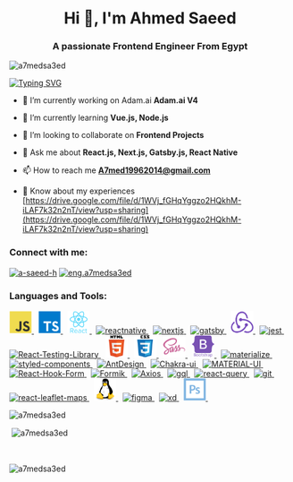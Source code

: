<h1 align="center">Hi 👋, I'm Ahmed Saeed</h1>
<h3 align="center">A passionate Frontend Engineer From Egypt</h3>

<p align="left"> <img src="https://komarev.com/ghpvc/?username=a7medsa3ed&label=Profile%20views&color=0e75b6&style=plastic" alt="a7medsa3ed" /> </p>

[![Typing SVG](https://readme-typing-svg.herokuapp.com?size=22&duration=3000&center=true&vCenter=true&lines=Welcome+To+My+Github+Profile)](https://git.io/typing-svg)

- 🔭 I’m currently working on Adam.ai **Adam.ai V4**

- 🌱 I’m currently learning **Vue.js, Node.js**

- 👯 I’m looking to collaborate on **Frontend Projects**

- 💬 Ask me about **React.js, Next.js, Gatsby.js, React Native**

- 📫 How to reach me **A7med19962014@gmail.com**

- 📄 Know about my experiences [https://drive.google.com/file/d/1WVj_fGHqYggzo2HQkhM-iLAF7k32n2nT/view?usp=sharing](https://drive.google.com/file/d/1WVj_fGHqYggzo2HQkhM-iLAF7k32n2nT/view?usp=sharing)

<h3 align="left">Connect with me:</h3>
<p align="left">
<a href="https://linkedin.com/in/a-saeed-h" target="blank"><img align="center" src="https://raw.githubusercontent.com/rahuldkjain/github-profile-readme-generator/master/src/images/icons/Social/linked-in-alt.svg" alt="a-saeed-h" height="30" width="40" /></a>
<a href="https://fb.com/eng.a7medsa3ed" target="blank"><img align="center" src="https://raw.githubusercontent.com/rahuldkjain/github-profile-readme-generator/master/src/images/icons/Social/facebook.svg" alt="eng.a7medsa3ed" height="30" width="40" /></a>
</p>

<h3 align="left">Languages and Tools:</h3>
<p align="left">
    <a href="https://developer.mozilla.org/en-US/docs/Web/JavaScript" target="_blank"   rel="noreferrer">
      <img src="https://raw.githubusercontent.com/devicons/devicon/master/icons/javascript/javascript-original.svg" alt="javascript" width="40" height="40" />
    </a>&nbsp;
    <a href="https://www.typescriptlang.org/" target="_blank" rel="noreferrer">
      <img src="https://raw.githubusercontent.com/devicons/devicon/master/icons/typescript/typescript-original.svg" alt="typescript" width="40" height="40" />
    </a>&nbsp;
    <a href="https://reactjs.org/" target="_blank" rel="noreferrer">
      <img src="https://raw.githubusercontent.com/devicons/devicon/master/icons/react/react-original-wordmark.svg" alt="react" width="40" height="40" />
    </a>&nbsp;
    <a href="https://reactnative.dev/" target="_blank" rel="noreferrer">
      <img src="https://reactnative.dev/img/header_logo.svg" alt="reactnative" width="40" height="40" />
    </a>&nbsp;
    <a href="https://nextjs.org/" target="_blank" rel="noreferrer">
      <img src="https://cdn.worldvectorlogo.com/logos/nextjs-2.svg" alt="nextjs" width="40" height="40" /> 
    </a>&nbsp;
    <a href="https://www.gatsbyjs.com/" target="_blank" rel="noreferrer">
      <img src="https://www.vectorlogo.zone/logos/gatsbyjs/gatsbyjs-icon.svg" alt="gatsby" width="40" height="40" /> 
    </a>&nbsp;
    <a href="https://redux.js.org" target="_blank" rel="noreferrer">
      <img src="https://raw.githubusercontent.com/devicons/devicon/master/icons/redux/redux-original.svg" alt="redux" width="40" height="40" /> 
    </a>&nbsp;
    <a href="https://jestjs.io" target="_blank" rel="noreferrer">
      <img src="https://www.vectorlogo.zone/logos/jestjsio/jestjsio-icon.svg" alt="jest" width="40" height="40" /> 
    </a>&nbsp;
    <a href="https://testing-library.com/docs/react-testing-library/intro/" target="_blank" rel="noreferrer">
      <img src="https://testing-library.com/img/octopus-64x64.png" alt="React-Testing-Library" width="40" height="40" /> 
    </a>&nbsp;
    <a href="https://www.w3.org/html/" target="_blank" rel="noreferrer">
      <img src="https://raw.githubusercontent.com/devicons/devicon/master/icons/html5/html5-original-wordmark.svg" alt="html5" width="40" height="40" /> 
    </a>&nbsp;
    <a href="https://www.w3schools.com/css/" target="_blank" rel="noreferrer">
      <img src="https://raw.githubusercontent.com/devicons/devicon/master/icons/css3/css3-original-wordmark.svg" alt="css3" width="40" height="40" /> 
    </a>&nbsp;
    <a href="https://sass-lang.com" target="_blank" rel="noreferrer">
      <img src="https://raw.githubusercontent.com/devicons/devicon/master/icons/sass/sass-original.svg" alt="sass" width="40" height="40" /> 
    </a>&nbsp;
    <a href="https://getbootstrap.com" target="_blank" rel="noreferrer">
      <img src="https://raw.githubusercontent.com/devicons/devicon/master/icons/bootstrap/bootstrap-plain-wordmark.svg" alt="bootstrap" width="40" height="40" />
    </a>&nbsp;
    <a href="https://materializecss.com/" target="_blank" rel="noreferrer">
      <img src="https://raw.githubusercontent.com/prplx/svg-logos/5585531d45d294869c4eaab4d7cf2e9c167710a9/svg/materialize.svg" alt="materialize" width="40" height="40" /> 
    </a>&nbsp;
    <a href="https://styled-components.com/" target="_blank" rel="noreferrer">
      <img src="https://www.styled-components.com/atom.png" alt="styled-components" width="40" height="40" /> 
    </a>&nbsp;
    <a href="https://https://ant.design/" target="_blank" rel="noreferrer">
      <img src="https://gw.alipayobjects.com/zos/rmsportal/KDpgvguMpGfqaHPjicRK.svg" alt="AntDesign" width="40" height="40" /> 
    </a>&nbsp;
    <a href="https://chakra-ui.com/" target="_blank" rel="noreferrer">
      <img src="https://images.opencollective.com/chakra-ui-pro/61bd1dd/logo/256.png" alt="Chakra-ui" width="40" height="40" /> 
    </a>&nbsp;
    <a href="https://v4.mui.com/" target="_blank" rel="noreferrer">
      <img src="https://v4.mui.com/static/logo_raw.svg" alt="MATERIAL-UI" width="40" height="40" /> 
    </a>&nbsp;
    <a href="https://react-hook-form.com/" target="_blank" rel="noreferrer">
      <img src="https://bestofjs.org/logos/react-hook-form.svg" alt="React-Hook-Form" width="40" height="40" /> 
    </a>&nbsp;
    <a href="https://formik.org/" target="_blank" rel="noreferrer">
      <img src="https://user-images.githubusercontent.com/4060187/61057426-4e5a4600-a3c3-11e9-9114-630743e05814.png" alt="Formik" width="40" height="40" /> 
    </a>&nbsp;
    <a href="https://www.axios.com/" target="_blank" rel="noreferrer">
      <img src="https://www.conviva.com/wp-content/uploads/2020/10/axios-logo-.png" alt="Axios" width="50" height="50" /> 
    </a>&nbsp;  
    <a href="https://graphql.org/" target="_blank" rel="noreferrer">
      <img src="https://graphql.org/img/logo.svg" alt="gql" width="40" height="40" /> 
    </a>&nbsp;
    <a href="https://react-query.tanstack.com/" target="_blank" rel="noreferrer">
      <img src="https://react-query.tanstack.com/_next/static/images/logo-7a7896631260eebffcb031765854375b.svg" alt="react-query" width="70" height="50" /> 
    </a>&nbsp;  
    <a href="https://git-scm.com/" target="_blank" rel="noreferrer">
      <img src="https://www.vectorlogo.zone/logos/git-scm/git-scm-icon.svg" alt="git" width="40" height="40" /> 
    </a>&nbsp;
    <a href="https://react-leaflet.js.org/" target="_blank" rel="noreferrer">
      <img src="https://react-leaflet.js.org/img/logo.svg" alt="react-leaflet-maps" width="40" height="40" /> 
    </a>&nbsp;
    <a href="https://www.linux.org/" target="_blank" rel="noreferrer">
      <img src="https://raw.githubusercontent.com/devicons/devicon/master/icons/linux/linux-original.svg" alt="linux" width="40" height="40" /> 
    </a>&nbsp;
    <a href="https://www.figma.com/" target="_blank" rel="noreferrer">
      <img src="https://www.vectorlogo.zone/logos/figma/figma-icon.svg" alt="figma" width="40" height="40" /> 
    </a>&nbsp;
    <a href="https://www.adobe.com/products/xd.html" target="_blank" rel="noreferrer">
      <img src="https://cdn.worldvectorlogo.com/logos/adobe-xd.svg" alt="xd" width="40" height="40" />
    </a>&nbsp;
    <a href="https://www.photoshop.com/en" target="_blank" rel="noreferrer">
      <img src="https://raw.githubusercontent.com/devicons/devicon/master/icons/photoshop/photoshop-line.svg" alt="photoshop" width="40" height="40" /> 
    </a>&nbsp;
</p>

<p>&nbsp;<img align="left" src="https://github-readme-stats.vercel.app/api/top-langs?username=a7medsa3ed&show_icons=true&locale=en&layout=compact" alt="a7medsa3ed" /></p>


<p>&nbsp;<img align="center" src="https://github-readme-stats.vercel.app/api?username=a7medsa3ed&show_icons=true&locale=en" alt="a7medsa3ed" /></p>
&nbsp;

<p><img align="center" src="https://github-readme-streak-stats.herokuapp.com/?user=a7medsa3ed&" alt="a7medsa3ed" /></p>
